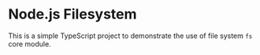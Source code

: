 # Node.js Filesystem
This is a simple TypeScript project to demonstrate the use of file system `fs` core module.
